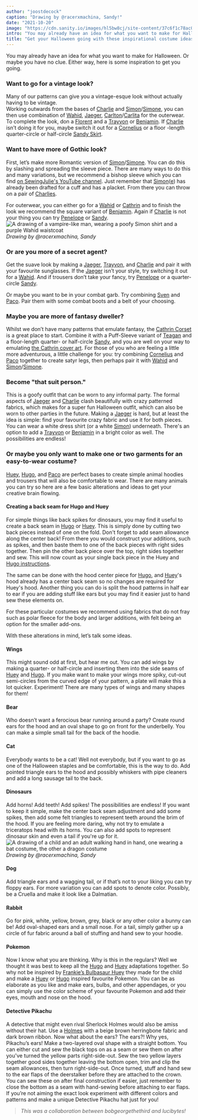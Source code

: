 ```yaml
---
author: "joostdecock"
caption: "Drawing by @racerxmachina, Sandy!"
date: "2021-10-20"
image: "https://cdn.sanity.io/images/hl5bw8cj/site-content/37c6f1c78ac0bfb539ea2b11ff32f104c34a0d6d-1666x1111.jpg"
intro: "You may already have an idea for what you want to make for Halloween. Or maybe you have no clue. Either way, here is some inspiration to get you going."
title: "Get your Halloween going with these inspirational costume ideas [Niet vertaald]"
---
```


 You may already have an idea for what you want to make for Halloween. Or maybe you have no clue. Either way, here is some inspiration to get you going.

### Want to go for a vintage look?
Many of our patterns can give you a vintage-esque look without actually having to be vintage.  
Working outwards from the bases of [Charlie](/designs/charlie) and [Simon](/designs/simon/)/[Simone](/designs/simone/), you can then use combination of [Wahid](/designs/wahid/), [Jaeger](/designs/jeager), [Carlton](/designs/carlton/)/[Carlita](/designs/carlita) for the outerwear. To complete the look, don a [Florent](/designs/florent) and a [Trayvon](/designs/trayvon) or [Benjamin](/designs/benjamin). If [Charlie](/designs/charlie/) isn’t doing it for you, maybe switch it out for a [Cornelius](/designs/cornelius/) or a floor -length quarter-circle or half-circle [Sandy Skirt](/designs/sandy/).

### Want to have more of Gothic look?
First, let’s make more Romantic version of [Simon](/designs/simon/)/[Simone](/designs/simone/). You can do this by slashing and spreading the sleeve piece. There are many ways to do this and many variations, but we recommend a bishop sleeve which you can find [on SewingJulie's YouTube channel]( https://www.youtube.com/watch?v=GkEZtATYZ2g&ab_channel=SewingJulie). Just remember that [Simon](/designs/simon/)([e](/designs/simone/)) has already been drafted for a cuff and has a placket. From there you can throw on a pair of [Charlies](/designs/charlie/).

For outerwear, you can either go for a [Wahid](/designs/wahid/) or [Cathrin](/designs/cathrin/) and to finish the look we recommend the square variant of [Benjamin](/designs/benjamin/). Again if [Charlie](/designs/charlie/) is not your thing you can try [Penelope](/designs/penelope/) or [Sandy](/designs/sandy/).  
![A drawing of a vampire-like man, wearing a poofy Simon shirt and a purple Wahid waistcoat](https://posts.freesewing.org/uploads/wahidsimonvamp_345e8bb3b0.jpg)  
 *Drawing by @racerxmachina, Sandy*  

### Or are you more of a secret agent?
Get the suave look by making a [Jaeger](/designs/jaeger/), [Trayvon](/designs/trayvon/), and [Charlie](/designs/charlie/) and pair it with your favourite sunglasses. If the [Jaeger](/designs/jaeger/) isn’t your style, try switching it out for a [Wahid](/designs/wahid/). And if trousers don’t take your fancy, try [Penelope](/designs/penelope/) or a quarter-circle [Sandy](/designs/sandy/).  

Or maybe you want to be in your combat garb. Try combining [Sven](/designs/sven/) and [Paco](/designs/paco/). Pair them with some combat boots and a belt of your choosing.  

### Maybe you are more of fantasy dweller?
Whilst we don’t have many patterns that emulate fantasy, the [Cathrin Corset](/designs/cathrin/) is a great place to start. Combine it with a Puff-Sleeve variant of [Teagan](/designs/teagan/) and a floor-length quarter- or half-circle [Sandy](/designs/sandy/), and you are well on your way to emulating [the Cathrin cover art](/designs/cathrin/). For those of you who are feeling a little more adventurous, a little challenge for you: try combining [Cornelius](/designs/cornelius/) and [Paco](/designs/paco/) together to create satyr legs, then perhaps pair it with [Wahid](/designs/wahid/) and [Simon](/designs/simon/)/[Simone](/designs/simone/).

### Become "that suit person."
This is a goofy outfit that can be worn to any informal party. The formal aspects of [Jaeger](/designs/jaeger/) and [Charlie](/designs/charlie/) clash beautifully with crazy patterned fabrics, which makes for a super fun Halloween outfit, which can also be worn to other parties in the future. Making a [Jaeger](/designs/jaeger/) is hard, but at least the idea is simple: find your favourite crazy fabric and use it for both pieces. You can wear a white dress shirt (or a white [Simon](/designs/simon/)) underneath. There's an option to add a [Trayvon](/designs/trayvon/) or [Benjamin](/designs/benjamin/) in a bright color as well. The possibilities are endless!

### Or maybe you only want to make one or two garments for an easy-to-wear costume?
[Huey](/designs/huey/), [Hugo](/designs/hugo/), and [Paco](/designs/paco/) are perfect bases to create simple animal hoodies and trousers that will also be comfortable to wear. There are many animals you can try so here are a few basic alterations and ideas to get your creative brain flowing.  

#### Creating a back seam for Hugo and Huey
For simple things like back spikes for dinosaurs, you may find it useful to create a back seam in [Hugo](/designs/hugo/) or [Huey](/designs/huey/). This is simply done by cutting two back pieces instead of one on the fold. Don't forget to add seam allowance along the center back! From there you would construct your additions, such as spikes, and then baste them to one of the back pieces with right sides together. Then pin the other back piece over the top, right sides together and sew. This will now count as your single back piece in the Huey and [Hugo instructions](https://freesewing.org/docs/patterns/hugo/instructions/).
   
The same can be done with the hood center piece for [Hugo](/designs/hugo/), and [Huey](/designs/huey/)'s hood already has a center back seam so no changes are required for Huey's hood. Another thing you can do is split the hood patterns in half ear to ear if you are adding stuff like ears but you may find it easier just to hand sew these elements on.  

For these particular costumes we recommend using fabrics that do not fray such as polar fleece for the body and larger additions, with felt being an option for the smaller add-ons.  

With these alterations in mind, let’s talk some ideas.  

#### Wings
This might sound odd at first, but hear me out. You can add wings by making a quarter- or half-circle and inserting them into the side seams of [Huey](/designs/huey/) and [Hugo](/designs/hugo/). If you make want to make your wings more spiky, cut-out semi-circles from the curved edge of your pattern, a plate will make this a lot quicker. Experiment! There are many types of wings and many shapes for them!  
#### Bear
Who doesn’t want a ferocious bear running around a party? Create round ears for the hood and an oval shape to go on front for the underbelly. You can make a simple small tail for the back of the hoodie.  
#### Cat
Everybody wants to be a cat! Well not everybody, but if you want to go as one of the Halloween staples and be comfortable, this is the way to do. Add pointed triangle ears to the hood and possibly whiskers with pipe cleaners and add a long sausage tail to the back.  
#### Dinosaurs
Add horns! Add teeth! Add spikes! The possibilities are endless! If you want to keep it simple, make the center back seam adjustment and add some spikes, then add some felt triangles to represent teeth around the brim of the hood. If you are feeling more daring, why not try to emulate a triceratops head with its horns. You can also add spots to represent dinosaur skin and even a tail if you're up for it.  
![A drawing of a child and an adult walking hand in hand, one wearing a bat costume, the other a dragon costume](https://posts.freesewing.org/uploads/huey_paco_costumes_8a199c7572.jpg)  
*Drawing by @racerxmachina, Sandy*  

#### Dog
Add triangle ears and a wagging tail, or if that’s not to your liking you can try floppy ears. For more variation you can add spots to denote color. Possibly, be a Cruella and make it look like a Dalmatian.  
#### Rabbit
Go for pink, white, yellow, brown, grey, black or any other color a bunny can be! Add oval-shaped ears and a small nose. For a tail, simply gather up a circle of fur fabric around a ball of stuffing and hand sew to your hoodie.  
#### Pokemon
Now I know what you are thinking. Why is this in the regulars? Well we thought it was best to keep all the [Hugo](/designs/hugo/) and [Huey](/designs/huey/) adaptations together. So why not be inspired by [Frankie’s Bulbasaur Huey](/showcase/bulbasaur-huey/) they made for the child and make a [Huey](/designs/huey/) or [Hugo](/designs/hugo/) inspired favourite Pokemon. You can be as elaborate as you like and make ears, bulbs, and other appendages, or you can simply use the color scheme of your favourite Pokemon and add their eyes, mouth and nose on the hood.
#### Detective Pikachu
A detective that might even rival Sherlock Holmes would also be amiss without their hat. Use a [Holmes](/designs/holmes/) with a beige brown herringbone fabric and dark brown ribbon. Now what about the ears? The ears?! Why yes, Pikachu’s ears! Make a two-layered oval shape with a straight bottom. You can either cut and sew the black tops on as a seam or sew them on after you've turned the yellow parts right-side-out. Sew the two yellow layers together good sides together leaving the bottom open, trim and clip the seam allowances, then turn right-side-out. Once turned, stuff and hand sew to the ear flaps of the deerstalker before they are attached to the crown. You can sew these on after final construction if easier, just remember to close the bottom as a seam with hand-sewing before attaching to ear flaps. If you’re not aiming the exact look experiment with different colors and patterns and make a unique Detective Pikachu hat just for you!

> *This was a collaboration between bobgeorgethethird and lucibytes!*

